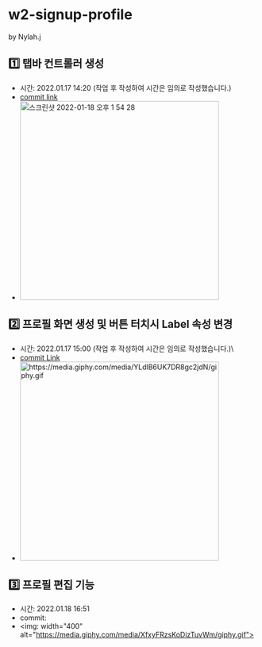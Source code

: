 # w2-signup-profile
by Nylah.j 

## :one: 탭바 컨트롤러 생성
- 시간: 2022.01.17 14:20 (작업 후 작성하여 시간은 임의로 작성했습니다.)
- [commit link](https://github.com/nylah-j/w2-signup-profile/tree/219532bac87208b3b1e544c6067a8730d6eea718) 
- <img width="400" alt="스크린샷 2022-01-18 오후 1 54 28" src="https://user-images.githubusercontent.com/95729679/149873286-409ea849-6fe8-4916-934c-a1aab44f9423.png">

## :two: 프로필 화면 생성 및 버튼 터치시 Label 속성 변경
- 시간: 2022.01.17 15:00 (작업 후 작성하여 시간은 임의로 작성했습니다.)\
- [commit Link](https://github.com/nylah-j/w2-signup-profile/tree/91ba21bbbd9ac662305ce9fb02d0fed08ddb42b3)
- <img width="400" alt="https://media.giphy.com/media/YLdlB6UK7DR8gc2jdN/giphy.gif">


## :three: 프로필 편집 기능
- 시간: 2022.01.18 16:51
- commit:
- <img: width="400" alt="https://media.giphy.com/media/XfxyFRzsKoDizTuvWm/giphy.gif">

